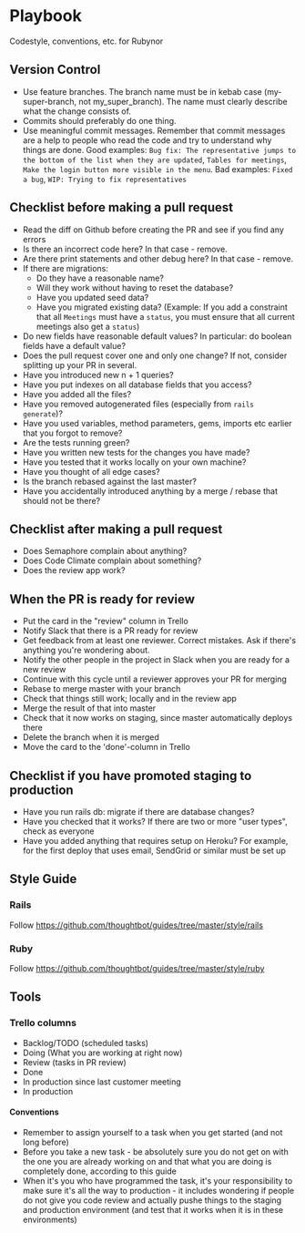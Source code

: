 # Playbook
Codestyle, conventions, etc. for Rubynor

## Version Control
- Use feature branches. The branch name must be in kebab case (my-super-branch, not my_super_branch). The name must clearly describe what the change consists of.
- Commits should preferably do one thing.
- Use meaningful commit messages. Remember that commit messages are a help to people who read the code and try to understand why things are done. Good examples: `Bug fix: The representative jumps to the bottom of the list when they are updated`, `Tables for meetings`, `Make the login button more visible in the menu`. Bad examples: `Fixed a bug`, `WIP: Trying to fix representatives`


## Checklist before making a pull request
- Read the diff on Github before creating the PR and see if you find any errors
- Is there an incorrect code here? In that case - remove.
- Are there print statements and other debug here? In that case - remove.
- If there are migrations:
  - Do they have a reasonable name?
  - Will they work without having to reset the database?
  - Have you updated seed data?
  - Have you migrated existing data? (Example: If you add a constraint that all `Meetings` must have a `status`, you must ensure that all current meetings also get a `status`)
- Do new fields have reasonable default values? In particular: do boolean fields have a default value?
- Does the pull request cover one and only one change? If not, consider splitting up your PR in several.
- Have you introduced new n + 1 queries?
- Have you put indexes on all database fields that you access?
- Have you added all the files?
- Have you removed autogenerated files (especially from `rails generate`)?
- Have you used variables, method parameters, gems, imports etc earlier that you forgot to remove?
- Are the tests running green?
- Have you written new tests for the changes you have made?
- Have you tested that it works locally on your own machine?
- Have you thought of all edge cases?
- Is the branch rebased against the last master?
- Have you accidentally introduced anything by a merge / rebase that should not be there?

## Checklist after making a pull request
- Does Semaphore complain about anything?
- Does Code Climate complain about something?
- Does the review app work?

## When the PR is ready for review
- Put the card in the "review" column in Trello
- Notify Slack that there is a PR ready for review
- Get feedback from at least one reviewer. Correct mistakes. Ask if there's anything you're wondering about.
- Notify the other people in the project in Slack when you are ready for a new review
- Continue with this cycle until a reviewer approves your PR for merging
- Rebase to merge master with your branch
- Check that things still work; locally and in the review app
- Merge the result of that into master
- Check that it now works on staging, since master automatically deploys there
- Delete the branch when it is merged
- Move the card to the 'done'-column in Trello

## Checklist if you have promoted staging to production
- Have you run rails db: migrate if there are database changes?
- Have you checked that it works? If there are two or more "user types", check as everyone
- Have you added anything that requires setup on Heroku? For example, for the first deploy that uses email, SendGrid or similar must be set up

## Style Guide

### Rails
Follow https://github.com/thoughtbot/guides/tree/master/style/rails

### Ruby
Follow https://github.com/thoughtbot/guides/tree/master/style/ruby

## Tools

### Trello columns
* Backlog/TODO (scheduled tasks)
* Doing (What you are working at right now)
* Review (tasks in PR review)
* Done
* In production since last customer meeting
* In production

#### Conventions
* Remember to assign yourself to a task when you get started (and not long before)
* Before you take a new task - be absolutely sure you do not get on with the one you are already working on and that what you are doing is completely done, according to this guide
* When it's you who have programmed the task, it's your responsibility to make sure it's all the way to production - it includes wondering if people do not give you code review and actually pushe things to the staging and production environment (and test that it works when it is in these environments)

